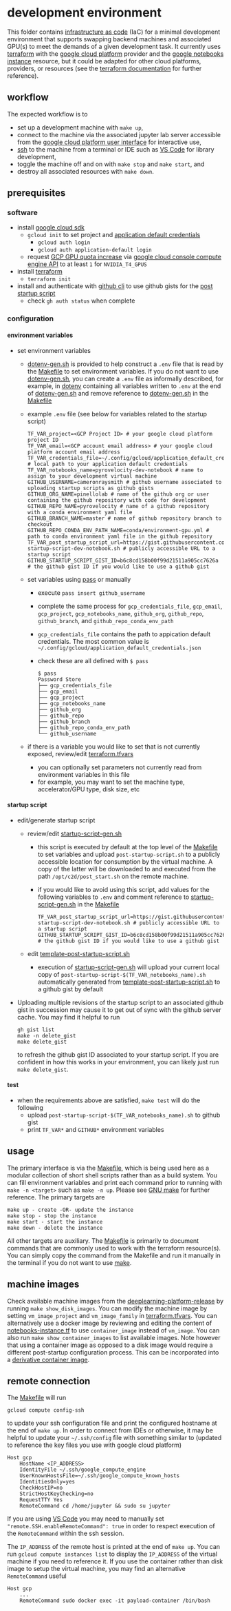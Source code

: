 # development environment

This folder contains [infrastructure as code][IaC] (IaC) for a minimal development environment that supports swapping backend machines and associated GPU(s) to meet the demands of a given development task. It currently uses [terraform][terraform] with the [google cloud platform][gcpsdk] provider and the [google notebooks instance][gni] resource, but it could be adapted for other cloud platforms, providers, or resources (see the [terraform documentation][tfmdocs] for further reference).

## workflow
The expected workflow is to

- set up a development machine with `make up`, 
- connect to the machine via the associated jupyter lab server accessible from the [google cloud platform user interface][gcpui] for interactive use, 
- [ssh](#remote-connection) to the machine from a terminal or IDE such as [VS Code][vscodessh] for library development,
- toggle the machine off and on with `make stop` and `make start`, and
- destroy all associated resources with `make down`.

## prerequisites
### software 

- install [google cloud sdk][gcpsdk]
  - `gcloud init` to set project and [application default credentials][adc]
    - `gcloud auth login`
    - `gcloud auth application-default login`
  - request [GCP GPU quota increase][gcpgpuquota] via [google cloud console compute engine API][gcpconsolequota] to at least `1` for `NVIDIA_T4_GPUS`
- install [terraform][terraform]
  - `terraform init`
- install and authenticate with [github cli][ghcli] to use github gists for the [post startup script](#startup-script)
  - check `gh auth status` when complete

### configuration

#### environment variables

- set environment variables
  - [dotenv-gen.sh](dev/terraform/gcp/notebooks/dotenv-gen.sh) is provided to help construct a `.env` file that is read by the [Makefile](.Makefile) to set environment variables. If you do not want to use [dotenv-gen.sh](dev/terraform/gcp/notebooks/dotenv-gen.sh), you can create a `.env` file as informally described, for example, in [dotenv][python-dotenv] containing all variables written to `.env` at the end of [dotenv-gen.sh](dev/terraform/gcp/notebooks/dotenv-gen.sh) and remove reference to [dotenv-gen.sh](dev/terraform/gcp/notebooks/dotenv-gen.sh) in the [Makefile](./Makefile)
  - example `.env` file (see below for variables related to the startup script)
    ```shell
    TF_VAR_project=<GCP Project ID> # your google cloud platform project ID
    TF_VAR_email=<GCP account email address> # your google cloud platform account email address
    TF_VAR_credentials_file=~/.config/gcloud/application_default_credentials.json # local path to your application default credentials
    TF_VAR_notebooks_name=pyrovelocity-dev-notebook # name to assign to your development virtual machine
    GITHUB_USERNAME=cameronraysmith # github username associated to uploading startup scripts as github gists
    GITHUB_ORG_NAME=pinellolab # name of the github org or user containing the github repository with code for development
    GITHUB_REPO_NAME=pyrovelocity # name of a github repository with a conda environment yaml file
    GITHUB_BRANCH_NAME=master # name of github repository branch to checkout
    GITHUB_REPO_CONDA_ENV_PATH_NAME=conda/environment-gpu.yml # path to conda environment yaml file in the github repository
    TF_VAR_post_startup_script_url=https://gist.githubusercontent.com/githubusername/b6c8cd158b00f99d21511a905cc7626a/raw/post-startup-script-dev-notebook.sh # publicly accessible URL to a startup script
    GITHUB_STARTUP_SCRIPT_GIST_ID=b6c8cd158b00f99d21511a905cc7626a # the github gist ID if you would like to use a github gist
    ```
  - set variables using [pass][pass] or manually
    - execute `pass insert github_username`
    - complete the same process for `gcp_credentials_file`, `gcp_email`, `gcp_project`, `gcp_notebooks_name`, `github_org`, `github_repo`, `github_branch`, and `github_repo_conda_env_path`
    - `gcp_credentials_file` contains the path to appication default credentials. The most common value is `~/.config/gcloud/application_default_credentials.json`
    - check these are all defined with `$ pass`

      ```shell
      $ pass
      Password Store
      ├── gcp_credentials_file
      ├── gcp_email
      ├── gcp_project
      ├── gcp_notebooks_name
      ├── github_org
      ├── github_repo
      ├── github_branch
      ├── github_repo_conda_env_path
      └── github_username
      ```

  - if there is a variable you would like to set that is not currently exposed, review/edit [terraform.tfvars](dev/terraform/gcp/notebooks/terraform.tfvars)
    - you can optionally set parameters not currently read from environment variables in this file
    - for example, you may want to set the machine type, accelerator/GPU type, disk size, etc 

#### startup script
- edit/generate startup script
  - review/edit [startup-script-gen.sh](dev/terraform/gcp/notebooks/startup-script-gen.sh)
    - this script is executed by default at the top level of the [Makefile](./Makefile) to set variables and upload `post-startup-script.sh` to a publicly accessible location for consumption by the virtual machine. A copy of the latter will be downloaded to and executed from the path `/opt/c2d/post_start.sh` on the remote machine.
    - if you would like to avoid using this script, add values for the following variables to `.env` and comment reference to [startup-script-gen.sh](dev/terraform/gcp/notebooks/startup-script-gen.sh) in the [Makefile](.Makefile)

      ```shell
      TF_VAR_post_startup_script_url=https://gist.githubusercontent.com/githubusername/b6c8cd158b00f99d21511a905cc7626a/raw/post-startup-script-dev-notebook.sh # publicly accessible URL to a startup script
      GITHUB_STARTUP_SCRIPT_GIST_ID=b6c8cd158b00f99d21511a905cc7626a # the github gist ID if you would like to use a github gist
      ```

  - edit [template-post-startup-script.sh](dev/terraform/gcp/notebooks/template-post-startup-script.sh)
    - execution of [startup-script-gen.sh](dev/terraform/gcp/notebooks/startup-script-gen.sh) will upload your current local copy of `post-startup-script-$(TF_VAR_notebooks_name).sh` automatically generated from [template-post-startup-script.sh](dev/terraform/gcp/notebooks/template-post-startup-script.sh) to a github gist by default
- Uploading multiple revisions of the startup script to an associated github gist in succession may cause it to get out of sync with the github server cache. You may find it helpful to run 

  ```shell
  gh gist list
  make -n delete_gist
  make delete_gist
  ```

  to refresh the github gist ID associated to your startup script. If you are confident in how this works in your environment, you can likely just run `make delete_gist`.


#### test
- when the requirements above are satisfied, `make test` will do the following
  - upload `post-startup-script-$(TF_VAR_notebooks_name).sh` to github gist
  - print `TF_VAR*` and `GITHUB*` environment variables

## usage 

The primary interface is via the [Makefile](./Makefile), which is being used here as a modular collection of short shell scripts rather than as a build system. You can fill environment variables and print each command prior to running with `make -n <target>` such as `make -n up`. Please see [GNU make][make] for further reference. The primary targets are

    make up - create -OR- update the instance
    make stop - stop the instance
    make start - start the instance
    make down - delete the instance
    
All other targets are auxiliary. The [Makefile](./Makefile) is primarily to document commands that are commonly used to work with the terraform resource(s). You can simply copy the command from the Makefile and run it manually in the terminal if you do not want to use [make][make].

## machine images

Check available machine images from the [deeplearning-platform-release](https://gcr.io/deeplearning-platform-release) by running `make show_disk_images`. You can modify the machine image by setting `vm_image_project` and `vm_image_family` in [terraform.tfvars](dev/terraform/gcp/notebooks/terraform.tfvars). You can alternatively use a docker image by reviewing and editing the content of [notebooks-instance.tf](dev/terraform/gcp/notebooks/notebooks-instance.tf) to use `container_image` instead of `vm_image`. You can also run `make show_container_images` to list available images. Note however that using a container image as opposed to a disk image would require a different post-startup configuration process. This can be incorporated into a [derivative container image][dci].

## remote connection

The [Makefile](./Makefile) will run

```shell
gcloud compute config-ssh
```

to update your ssh configuration file and print the configured hostname at the end of `make up`. In order to connect from IDEs or otherwise, it may be helpful to update your `~/.ssh/config` file with something similar to (updated to reference the key files you use with google cloud platform)

```shell
Host gcp
    HostName <IP_ADDRESS>
    IdentityFile ~/.ssh/google_compute_engine
    UserKnownHostsFile=~/.ssh/google_compute_known_hosts
    IdentitiesOnly=yes
    CheckHostIP=no
    StrictHostKeyChecking=no
    RequestTTY Yes
    RemoteCommand cd /home/jupyter && sudo su jupyter
```

If you are using [VS Code][vscodessh] you may need to manually set `"remote.SSH.enableRemoteCommand": true` in order to respect execution of the `RemoteCommand` within the ssh session.

The `IP_ADDRESS` of the remote host is printed at the end of `make up`. You can run `gcloud compute instances list` to display the `IP_ADDRESS` of the virtual machine if you need to reference it.
If you use the container rather than disk image to setup the virtual machine, you may find an alternative `RemoteCommand` useful

```shell
Host gcp
    ...
    RemoteCommand sudo docker exec -it payload-container /bin/bash
```


[IaC]: https://en.wikipedia.org/wiki/Infrastructure_as_code
[terraform]: https://developer.hashicorp.com/terraform/tutorials/gcp-get-started/install-cli
[gcpsdk]: https://cloud.google.com/sdk/docs/install
[gni]: https://registry.terraform.io/providers/hashicorp/google/latest/docs/resources/notebooks_instance
[tfmdocs]: https://developer.hashicorp.com/terraform/docs
[gcpui]: https://console.cloud.google.com/vertex-ai/workbench/list/instances
[vscodessh]: https://code.visualstudio.com/docs/remote/ssh
[adc]: https://cloud.google.com/docs/authentication/provide-credentials-adc
[gcpgpuquota]: https://cloud.google.com/compute/quotas#gpu_quota
[gcpconsolequota]: https://console.cloud.google.com/apis/api/compute.googleapis.com/quotas
[python-dotenv]: https://github.com/theskumar/python-dotenv#file-format
[ghcli]: https://cli.github.com
[pass]: https://www.passwordstore.org/
[make]: https://www.gnu.org/software/make/
[dci]: https://cloud.google.com/deep-learning-containers/docs/derivative-container
